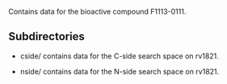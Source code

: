 Contains data for the bioactive compound F1113-0111.

## Subdirectories

- cside/ contains data for the C-side search space on rv1821.

- nside/ contains data for the N-side search space on rv1821.

